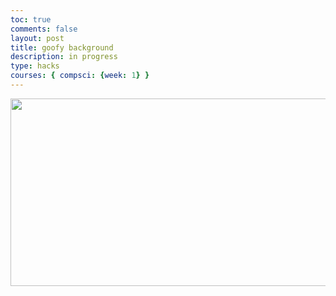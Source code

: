 ```yaml
---
toc: true
comments: false
layout: post
title: goofy background
description: in progress
type: hacks
courses: { compsci: {week: 1} }
---
```


<img src="{{site.baseurl}}/images/Backy_Roundy.jpg" width="505" height="300">